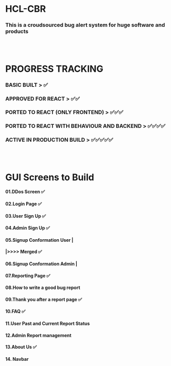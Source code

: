 # HCL-CBR
### This is a croudsourced bug alert system for huge software and products
<br/>
<br/>

# PROGRESS TRACKING

### BASIC BUILT                                      > ✅

### APPROVED FOR REACT                               > ✅✅

### PORTED TO REACT (ONLY FRONTEND)                  > ✅✅✅

### PORTED TO REACT WITH BEHAVIOUR AND BACKEND       > ✅✅✅✅

### ACTIVE IN PRODUCTION BUILD                       > ✅✅✅✅✅
<br/>
<br/>


# GUI Screens to Build
#### 01.DDos Screen     ✅


#### 02.Login Page      ✅


#### 03.User Sign Up   ✅


#### 04.Admin Sign Up  ✅


#### 05.Signup Conformation User       |
####                                   |>>>> Merged ✅
#### 06.Signup Conformation Admin      |


#### 07.Reporting Page      ✅


#### 08.How to write a good bug report


#### 09.Thank you after a report page  ✅


#### 10.FAQ     ✅


#### 11.User Past and Current Report Status


#### 12.Admin Report management


#### 13.About Us      ✅


#### 14. Navbar
